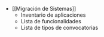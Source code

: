 - [[Migración de Sistemas]]
	- Inventario de aplicaciones
	- Lista de funcionalidades
	- Lista de tipos de convocatorias
